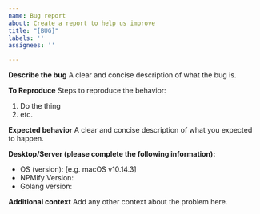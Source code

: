 ```yaml
---
name: Bug report
about: Create a report to help us improve
title: "[BUG]"
labels: ''
assignees: ''

---
```


**Describe the bug**
A clear and concise description of what the bug is.

**To Reproduce**
Steps to reproduce the behavior:
1. Do the thing
2. etc.

**Expected behavior**
A clear and concise description of what you expected to happen.

**Desktop/Server (please complete the following information):**
 - OS (version): [e.g. macOS v10.14.3]
 - NPMify Version: 
 - Golang version:

**Additional context**
Add any other context about the problem here.

